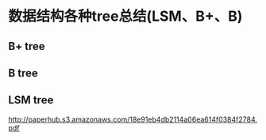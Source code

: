 # 数据结构各种tree总结(LSM、B+、B)   



## B+ tree


## B tree



## LSM tree



http://paperhub.s3.amazonaws.com/18e91eb4db2114a06ea614f0384f2784.pdf